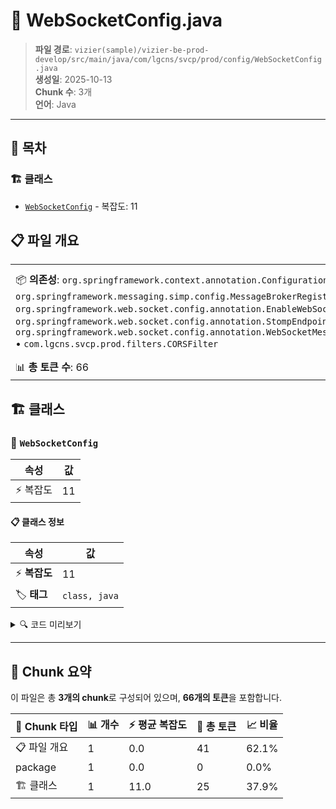 # 📄 WebSocketConfig.java

> **파일 경로**: `vizier(sample)/vizier-be-prod-develop/src/main/java/com/lgcns/svcp/prod/config/WebSocketConfig.java`  
> **생성일**: 2025-10-13  
> **Chunk 수**: 3개  
> **언어**: Java
---

## 📑 목차

### 🏗️ 클래스
- [`WebSocketConfig`](#class-websocketconfig) - 복잡도: 11

## 📋 파일 개요

| | |
|--|--|
| 📦 **의존성**: `org.springframework.context.annotation.Configuration` • `org.springframework.messaging.simp.config.MessageBrokerRegistry` • `org.springframework.web.socket.config.annotation.EnableWebSocketMessageBroker` • `org.springframework.web.socket.config.annotation.StompEndpointRegistry` • `org.springframework.web.socket.config.annotation.WebSocketMessageBrokerConfigurer` • `com.lgcns.svcp.prod.filters.CORSFilter` | ⚡ **총 복잡도**: 11 |
| 📊 **총 토큰 수**: 66 |  |



## 🏗️ 클래스

### <a id="class-websocketconfig"></a>🎯 `WebSocketConfig`

| 속성 | 값 |
|------|----|
| ⚡ 복잡도 | 11 |



#### 📋 클래스 정보

| 속성 | 값 |
|------|----|
| ⚡ **복잡도** | 11 || 📍 **라인 범위** | 13-13 |
| 🏷️ **태그** | `class, java` |

<details>
<summary>🔍 코드 미리보기</summary>

```java
public class WebSocketConfig implements WebSocketMessageBrokerConfigurer {
	@Override
	public void configureMessageBroker(MessageBrokerRegistry config) {
		config.enableSimpleBroker("/topic");
		config.setApplicationDestinationPrefixes("/app");
	}

	@Override
	public void registerStompEndpoints(StompEndpointRegistry registry) {
		registry.addEndpoint("/ws").setAllowedOrigins(CORSFilter.ALLOWED_ORIGINS.toArray(new String[0])).withSockJS();
	}
}...
```

**Chunk 정보**
- 🆔 **ID**: `5d5d188f2a7f`
- 📍 **라인**: 13-13
- 📊 **토큰**: 25
- 🏷️ **태그**: `class, java`

</details>

---





## 🧩 Chunk 요약

이 파일은 총 **3개의 chunk**로 구성되어 있으며, **66개의 토큰**을 포함합니다.

| 🧩 Chunk 타입 | 📊 개수 | ⚡ 평균 복잡도 | 📝 총 토큰 | 📈 비율 |
|---------------|--------|-------------|----------|--------|
| 📋 파일 개요 | 1 | 0.0 | 41 | 62.1% |
| package | 1 | 0.0 | 0 | 0.0% |
| 🏗️ 클래스 | 1 | 11.0 | 25 | 37.9% |

